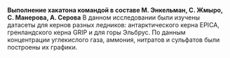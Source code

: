 **Выполнение хакатона командой в составе М. Энкельман, С. Жмыро, С. Манерова, А. Серова**
В данном исследовании были изучены датасеты для кернов разных ледников: антарктического керна EPICA, гренландского керна GRIP и для горы Эльбрус. По данным концентрации углекислого газа, аммония, нитратов и сульфатов были построены их графики.
